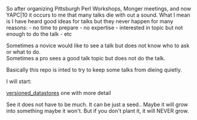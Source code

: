 

So after organizing Pittsburgh Perl Workshops, Monger meetings, and now YAPC|10 it occurs to me that many talks die with out a sound.
What I mean is I have heard good ideas for talks but they never happen for many reasons: 
	- no time to prepare 
	- no expertise
	- interested in topic but not enough to do the talk
	- etc

Sometimes a novice would like to see a talk but does not know who to ask or what to do.  
Sometimes a pro sees a good talk topic but does not do the talk.

Basically this repo is inted to try to keep some talks from dieing quietly.

I will start:

[versioned_datastores]( http://github.com/rblackwe/perl-talk-ideas/raw/092993e98361a9dc76636a5ca85db351a87ae206/versioned_datastores "Title")
one with more detail


See it does not have to be much.  It can be just a seed..  Maybe it will grow into something maybe it won't.  But if you don't plant it, it will NEVER grow.

